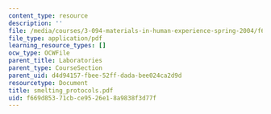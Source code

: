 ```yaml
---
content_type: resource
description: ''
file: /media/courses/3-094-materials-in-human-experience-spring-2004/f669d85371cbce9526e18a9838f3d77f_smelting_protocols.pdf
file_type: application/pdf
learning_resource_types: []
ocw_type: OCWFile
parent_title: Laboratories
parent_type: CourseSection
parent_uid: d4d94157-fbee-52ff-dada-bee024ca2d9d
resourcetype: Document
title: smelting_protocols.pdf
uid: f669d853-71cb-ce95-26e1-8a9838f3d77f
---
```

